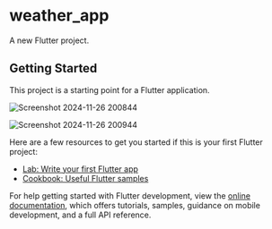 # weather_app

A new Flutter project.

## Getting Started

This project is a starting point for a Flutter application.

![Screenshot 2024-11-26 200844](https://github.com/user-attachments/assets/da05910a-508b-40db-b471-55ba742d5be1)

![Screenshot 2024-11-26 200944](https://github.com/user-attachments/assets/fef86a6d-7e57-432e-a8c7-ba9b925992e4)


Here are a few resources to get you started if this is your first Flutter project:

- [Lab: Write your first Flutter app](https://docs.flutter.dev/get-started/codelab)
- [Cookbook: Useful Flutter samples](https://docs.flutter.dev/cookbook)

For help getting started with Flutter development, view the
[online documentation](https://docs.flutter.dev/), which offers tutorials,
samples, guidance on mobile development, and a full API reference.
